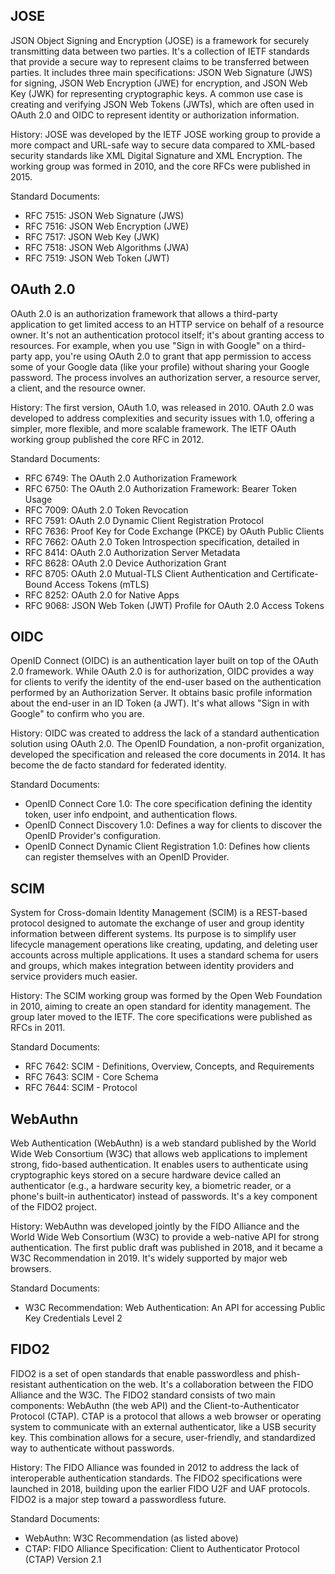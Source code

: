 ## JOSE

JSON Object Signing and Encryption (JOSE) is a framework for securely transmitting data between two parties. It's a collection of IETF standards that provide a secure way to represent claims to be transferred between parties. It includes three main specifications: JSON Web Signature (JWS) for signing, JSON Web Encryption (JWE) for encryption, and JSON Web Key (JWK) for representing cryptographic keys. A common use case is creating and verifying JSON Web Tokens (JWTs), which are often used in OAuth 2.0 and OIDC to represent identity or authorization information.

History: JOSE was developed by the IETF JOSE working group to provide a more compact and URL-safe way to secure data compared to XML-based security standards like XML Digital Signature and XML Encryption. The working group was formed in 2010, and the core RFCs were published in 2015.

Standard Documents:

- RFC 7515: JSON Web Signature (JWS)
- RFC 7516: JSON Web Encryption (JWE)
- RFC 7517: JSON Web Key (JWK)
- RFC 7518: JSON Web Algorithms (JWA)
- RFC 7519: JSON Web Token (JWT)

## OAuth 2.0

OAuth 2.0 is an authorization framework that allows a third-party application to get limited access to an HTTP service on behalf of a resource owner. It's not an authentication protocol itself; it's about granting access to resources. For example, when you use "Sign in with Google" on a third-party app, you're using OAuth 2.0 to grant that app permission to access some of your Google data (like your profile) without sharing your Google password. The process involves an authorization server, a resource server, a client, and the resource owner.

History: The first version, OAuth 1.0, was released in 2010. OAuth 2.0 was developed to address complexities and security issues with 1.0, offering a simpler, more flexible, and more scalable framework. The IETF OAuth working group published the core RFC in 2012.

Standard Documents:

- RFC 6749: The OAuth 2.0 Authorization Framework
- RFC 6750: The OAuth 2.0 Authorization Framework: Bearer Token Usage
- RFC 7009: OAuth 2.0 Token Revocation
- RFC 7591: OAuth 2.0 Dynamic Client Registration Protocol
- RFC 7636: Proof Key for Code Exchange (PKCE) by OAuth Public Clients
- RFC 7662: OAuth 2.0 Token Introspection specification, detailed in 
- RFC 8414: OAuth 2.0 Authorization Server Metadata
- RFC 8628: OAuth 2.0 Device Authorization Grant
- RFC 8705: OAuth 2.0 Mutual-TLS Client Authentication and Certificate-Bound Access Tokens (mTLS)
- RFC 8252: OAuth 2.0 for Native Apps
- RFC 9068: JSON Web Token (JWT) Profile for OAuth 2.0 Access Tokens

## OIDC

OpenID Connect (OIDC) is an authentication layer built on top of the OAuth 2.0 framework. While OAuth 2.0 is for authorization, OIDC provides a way for clients to verify the identity of the end-user based on the authentication performed by an Authorization Server. It obtains basic profile information about the end-user in an ID Token (a JWT). It's what allows "Sign in with Google" to confirm who you are.

History: OIDC was created to address the lack of a standard authentication solution using OAuth 2.0. The OpenID Foundation, a non-profit organization, developed the specification and released the core documents in 2014. It has become the de facto standard for federated identity.

Standard Documents:

- OpenID Connect Core 1.0: The core specification defining the identity token, user info endpoint, and authentication flows.
- OpenID Connect Discovery 1.0: Defines a way for clients to discover the OpenID Provider's configuration.
- OpenID Connect Dynamic Client Registration 1.0: Defines how clients can register themselves with an OpenID Provider.

## SCIM

System for Cross-domain Identity Management (SCIM) is a REST-based protocol designed to automate the exchange of user and group identity information between different systems. Its purpose is to simplify user lifecycle management operations like creating, updating, and deleting user accounts across multiple applications. It uses a standard schema for users and groups, which makes integration between identity providers and service providers much easier.

History: The SCIM working group was formed by the Open Web Foundation in 2010, aiming to create an open standard for identity management. The group later moved to the IETF. The core specifications were published as RFCs in 2011.

Standard Documents:

- RFC 7642: SCIM - Definitions, Overview, Concepts, and Requirements
- RFC 7643: SCIM - Core Schema
- RFC 7644: SCIM - Protocol

## WebAuthn

Web Authentication (WebAuthn) is a web standard published by the World Wide Web Consortium (W3C) that allows web applications to implement strong, fido-based authentication. It enables users to authenticate using cryptographic keys stored on a secure hardware device called an authenticator (e.g., a hardware security key, a biometric reader, or a phone's built-in authenticator) instead of passwords. It's a key component of the FIDO2 project.

History: WebAuthn was developed jointly by the FIDO Alliance and the World Wide Web Consortium (W3C) to provide a web-native API for strong authentication. The first public draft was published in 2018, and it became a W3C Recommendation in 2019. It's widely supported by major web browsers.

Standard Documents:

- W3C Recommendation: Web Authentication: An API for accessing Public Key Credentials Level 2

## FIDO2

FIDO2 is a set of open standards that enable passwordless and phish-resistant authentication on the web. It's a collaboration between the FIDO Alliance and the W3C. The FIDO2 standard consists of two main components: WebAuthn (the web API) and the Client-to-Authenticator Protocol (CTAP). CTAP is a protocol that allows a web browser or operating system to communicate with an external authenticator, like a USB security key.  This combination allows for a secure, user-friendly, and standardized way to authenticate without passwords.

History: The FIDO Alliance was founded in 2012 to address the lack of interoperable authentication standards. The FIDO2 specifications were launched in 2018, building upon the earlier FIDO U2F and UAF protocols. FIDO2 is a major step toward a passwordless future.

Standard Documents:

- WebAuthn: W3C Recommendation (as listed above)
- CTAP: FIDO Alliance Specification: Client to Authenticator Protocol (CTAP) Version 2.1


